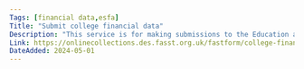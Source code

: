 ```yaml
---
Tags: [financial data,esfa]
Title: "Submit college financial data"
Description: "This service is for making submissions to the Education and Skills Funding Agency (ESFA). Use this service to submit your annual financial statements return and college financial forecasting return (CFFR)."
Link: https://onlinecollections.des.fasst.org.uk/fastform/college-financial-data
DateAdded: 2024-05-01
---
```

